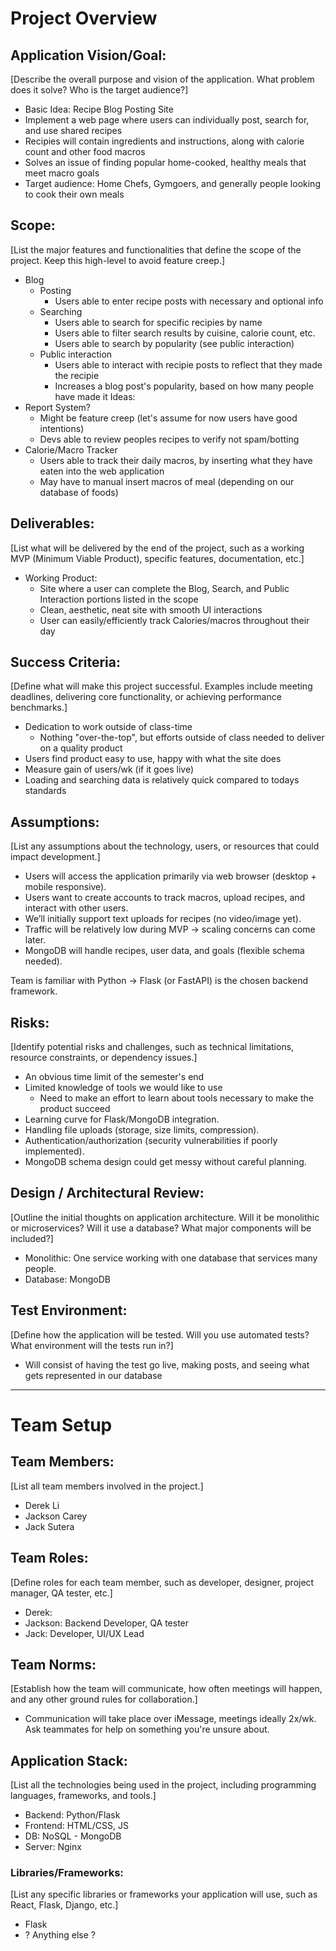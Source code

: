 # **Project Overview**

## **Application Vision/Goal:**
[Describe the overall purpose and vision of the application. What problem does it solve? Who is the target audience?]
- Basic Idea: Recipe Blog Posting Site
- Implement a web page where users can individually post, search for, and use shared recipes
- Recipies will contain ingredients and instructions, along with calorie count and other food macros
- Solves an issue of finding popular home-cooked, healthy meals that meet macro goals
- Target audience: Home Chefs, Gymgoers, and generally people looking to cook their own meals

## **Scope:**
[List the major features and functionalities that define the scope of the project. Keep this high-level to avoid feature creep.]
- Blog
  - Posting
    - Users able to enter recipe posts with necessary and optional info
  - Searching
    - Users able to search for specific recipies by name
    - Users able to filter search results by cuisine, calorie count, etc.
    - Users able to search by popularity (see public interaction)
  - Public interaction
    - Users able to interact with recipie posts to reflect that they made the recipie
    - Increases a blog post's popularity, based on how many people have made it
Ideas:
- Report System?
    - Might be feature creep (let's assume for now users have good intentions)
    - Devs able to review peoples recipes to verify not spam/botting
- Calorie/Macro Tracker
    - Users able to track their daily macros, by inserting what they have eaten into the web application
    - May have to manual insert macros of meal (depending on our database of foods)

## **Deliverables:**
[List what will be delivered by the end of the project, such as a working MVP (Minimum Viable Product), specific features, documentation, etc.]
- Working Product:
  - Site where a user can complete the Blog, Search, and Public Interaction portions listed in the scope
  - Clean, aesthetic, neat site with smooth UI interactions
  - User can easily/efficiently track Calories/macros throughout their day

## **Success Criteria:**
[Define what will make this project successful. Examples include meeting deadlines, delivering core functionality, or achieving performance benchmarks.]
- Dedication to work outside of class-time
  - Nothing "over-the-top", but efforts outside of class needed to deliver on a quality product
- Users find product easy to use, happy with what the site does
- Measure gain of users/wk (if it goes live)
- Loading and searching data is relatively quick compared to todays standards

## **Assumptions:**
[List any assumptions about the technology, users, or resources that could impact development.]
- Users will access the application primarily via web browser (desktop + mobile responsive).
- Users want to create accounts to track macros, upload recipes, and interact with other users.
- We’ll initially support text uploads for recipes (no video/image yet).
- Traffic will be relatively low during MVP → scaling concerns can come later.
- MongoDB will handle recipes, user data, and goals (flexible schema needed).

Team is familiar with Python → Flask (or FastAPI) is the chosen backend framework.

## **Risks:**
[Identify potential risks and challenges, such as technical limitations, resource constraints, or dependency issues.]
- An obvious time limit of the semester's end
- Limited knowledge of tools we would like to use
  - Need to make an effort to learn about tools necessary to make the product succeed
- Learning curve for Flask/MongoDB integration.
- Handling file uploads (storage, size limits, compression).
- Authentication/authorization (security vulnerabilities if poorly implemented).
- MongoDB schema design could get messy without careful planning.

## **Design / Architectural Review:**
[Outline the initial thoughts on application architecture. Will it be monolithic or microservices? Will it use a database? What major components will be included?]
- Monolithic: One service working with one database that services many people.
- Database: MongoDB 

## **Test Environment:**
[Define how the application will be tested. Will you use automated tests? What environment will the tests run in?]
- Will consist of having the test go live, making posts, and seeing what gets represented in our database


---

# **Team Setup**

## **Team Members:**
[List all team members involved in the project.]
- Derek Li
- Jackson Carey
- Jack Sutera

## **Team Roles:**
[Define roles for each team member, such as developer, designer, project manager, QA tester, etc.]
- Derek:
- Jackson: Backend Developer, QA tester
- Jack: Developer, UI/UX Lead

## **Team Norms:**
[Establish how the team will communicate, how often meetings will happen, and any other ground rules for collaboration.]
- Communication will take place over iMessage, meetings ideally 2x/wk. Ask teammates for help on something you're unsure about.

## **Application Stack:**
[List all the technologies being used in the project, including programming languages, frameworks, and tools.]
- Backend: Python/Flask
- Frontend: HTML/CSS, JS
- DB: NoSQL - MongoDB
- Server: Nginx

### **Libraries/Frameworks:**
[List any specific libraries or frameworks your application will use, such as React, Flask, Django, etc.]
- Flask
- ? Anything else ?






